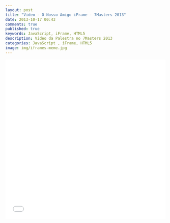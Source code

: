 ```yaml
---
layout: post
title: "Video - O Nosso Amigo iFrame - 7Masters 2013"
date: 2013-10-17 00:43
comments: true
published: true
keywords: JavaScript, iFrame, HTML5
description: Video da Palestra no 7Masters 2013
categories: JavaScript , iFrame, HTML5
image: img/iframes-meme.jpg
---
```

<iframe width="100%" height="500" src="//www.youtube.com/embed/jsyP1HU-g4I" frameborder="0" allowfullscreen></iframe>